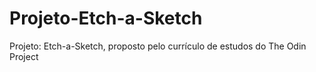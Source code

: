 # Projeto-Etch-a-Sketch
Projeto: Etch-a-Sketch, proposto pelo currículo de estudos do The Odin Project
